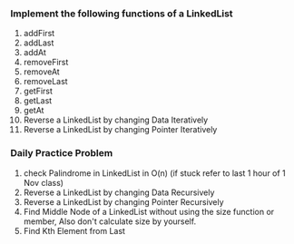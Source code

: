 ### Implement the following functions of a LinkedList

1. addFirst
2. addLast
3. addAt
4. removeFirst
5. removeAt
6. removeLast
7. getFirst
8. getLast
9. getAt
10. Reverse a LinkedList by changing Data Iteratively
11. Reverse a LinkedList by changing Pointer Iteratively

### Daily Practice Problem

1. check Palindrome in LinkedList in O(n) (if stuck refer to last 1 hour of 1 Nov class)
2. Reverse a LinkedList by changing Data Recursively
3. Reverse a LinkedList by changing Pointer Recursively
4. Find Middle Node of a LinkedList without using the size function or member, Also don't calculate size by yourself.
5. Find Kth Element from Last


